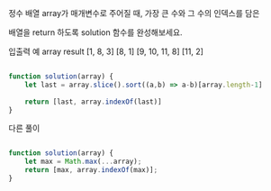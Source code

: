 정수 배열 array가 매개변수로 주어질 때, 가장 큰 수와 그 수의 인덱스를 담은

배열을 return 하도록 solution 함수를 완성해보세요.


입출력 예
array	result
[1, 8, 3]	[8, 1]
[9, 10, 11, 8]	[11, 2]

```js

function solution(array) {
    let last = array.slice().sort((a,b) => a-b)[array.length-1]
    
    return [last, array.indexOf(last)]
}

```

다른 풀이

```js

function solution(array) {
    let max = Math.max(...array);
    return [max, array.indexOf(max)];
}

```